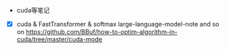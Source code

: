 - cuda等笔记
-[x] cuda & FastTransformer & softmax large-language-model-note and so on   https://github.com/BBuf/how-to-optim-algorithm-in-cuda/tree/master/cuda-mode